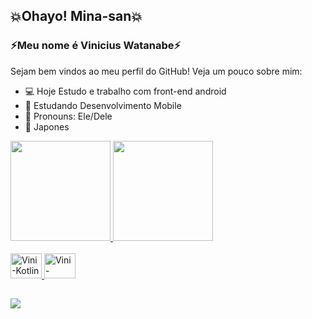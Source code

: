 ## 💥Ohayo! Mina-san💥 

### ⚡️Meu nome é Vinicius Watanabe⚡️

Sejam bem vindos ao meu perfil do GitHub! Veja um pouco sobre mim:

- 💻 Hoje Estudo e trabalho com front-end android
- 📖 Estudando Desenvolvimento Mobile
- 🤖 Pronouns: Ele/Dele
- 🥷 Japones

<div>
    <a href="http://beacons.ia/V1n1c1us-k-s-W4t4n4b3">
    <img height="160em" src="http://github-readme-stats.vercel.app/api?username=V1n1c1us-k-s-W4t4n4b3&show_icons=true&theme=dark&include_all_commits=true&count_private=true"/>
    <img height="160em" src="http://github-readme-stats.vercel.app/api/top-langs/?username=V1n1c1us-k-s-W4t4n4b3&layout=compact&langs_count=16&theme=dark"/>
</div>
    <div style="display: inline_block"><br>
    <img aling="center" alt="Vini-Kotlin" height="40" width="50" src="https://devicon-website.vercel.app/api/kotlin/original.svg">
    <img aling="center" alt="Vini-AndroidStudio" height="40" width="50" src="https://devicon-website.vercel.app/api/androidstudio/original.svg">
</div>    
          
   ## 
   
<div>
  <a href="https://www.linkedin.com/in/vinicius-watanabe/" target="_blank"><img src="https://img.shields.io/badge/LinkedIn-0077B5?style=for-the-badge&logo=linkedin&logoColor=white" target="_blank"/></a>
</div>        
